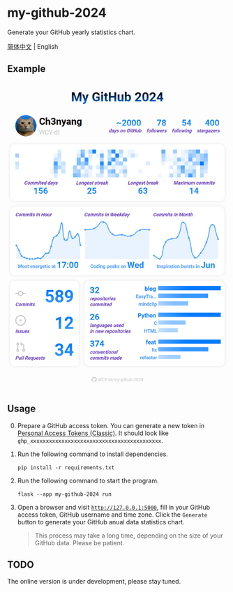 # my-github-2024

Generate your GitHub yearly statistics chart.

[简体中文](README_zh-CN.md) | English

## Example

![example](example.png)

## Usage

0. Prepare a GitHub access token. You can generate a new token in [Personal Access Tokens (Classic)](https://github.com/settings/tokens). It should look like `ghp_xxxxxxxxxxxxxxxxxxxxxxxxxxxxxxxxxxxxxxxxxx`.

1. Run the following command to install dependencies.

    ```shell
    pip install -r requirements.txt
    ```

2. Run the following command to start the program.

    ```shell
    flask --app my-github-2024 run
    ```

3. Open a browser and visit [`http://127.0.0.1:5000`](http://127.0.0.1:5000), fill in your GitHub access token, GitHub username and time zone. Click the `Generate` button to generate your GitHub anual data statistics chart.

    > This process may take a long time, depending on the size of your GitHub data. Please be patient.

## TODO

The online version is under development, please stay tuned.
